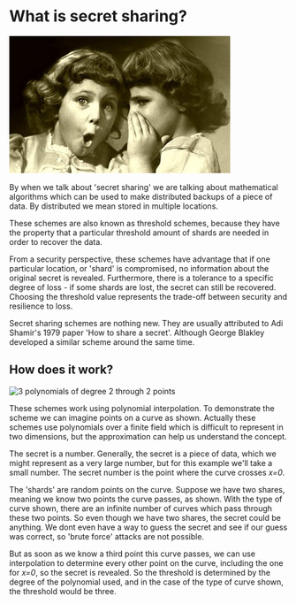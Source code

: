 # What is secret sharing?

![secret sharing image](./assets/secret.jpg)

By when we talk about 'secret sharing' we are talking about mathematical algorithms which can be used to make distributed backups of a piece of data. By distributed we mean stored in multiple locations.

These schemes are also known as threshold schemes, because they have the property that a particular threshold amount of shards are needed in order to recover the data.

From a security perspective, these schemes have advantage that if one particular location, or 'shard' is compromised, no information about the original secret is revealed.  Furthermore, there is a tolerance to a specific degree of loss - if some shards are lost, the secret can still be recovered. Choosing the threshold value represents the trade-off between security and resilience to loss.

Secret sharing schemes are nothing new.  They are usually attributed to Adi Shamir's 1979 paper 'How to share a secret'.  Although George Blakley developed a similar scheme around the same time.

## How does it work?

![3 polynomials of degree 2 through 2 points](3_polynomials_of_degree_2_through_2_points.svg)

These schemes work using polynomial interpolation. To demonstrate the scheme we can imagine points on a curve as shown.  Actually these schemes use polynomials over a finite field which is difficult to represent in two dimensions, but the approximation can help us understand the concept.

The secret is a number.  Generally, the secret is a piece of data, which we might represent as a very large number, but for this example we'll take a small number. The secret number is the point where the curve crosses *x=0*.

The 'shards' are random points on the curve.  Suppose we have two shares, meaning we know two points the curve passes, as shown. With the type of curve shown, there are an infinite number of curves which pass through these two points. So even though we have two shares, the secret could be anything.  We dont even have a way to guess the secret and see if our guess was correct, so 'brute force' attacks are not possible.

But as soon as we know a third point this curve passes, we can use interpolation to determine every other point on the curve, including the one for *x=0*, so the secret is revealed.  So the threshold is determined by the degree of the polynomial used, and in the case of the type of curve shown, the threshold would be three.
